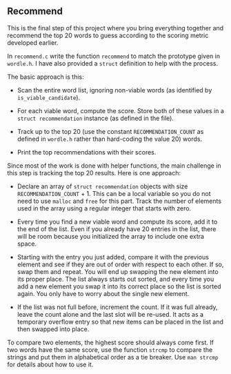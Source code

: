 Recommend
---------

This is the final step of this project where you bring everything
together and recommend the top 20 words to guess according to the
scoring metric developed earlier.

In `recommend.c` write the function `recommend` to match the
prototype given in `wordle.h`. I have also provided a `struct`
definition to help with the process.

The basic approach is this:

*   Scan the entire word list, ignoring non-viable words (as
    identified by `is_viable_candidate`).

*   For each viable word, compute the score. Store both of these
    values in a `struct recommendation` instance (as defined in the
    file).

*   Track up to the top 20 (use the constant `RECOMMENDATION_COUNT`
    as defined in `wordle.h` rather than hard-coding the value 20)
    words.

*   Print the top recommendations with their scores.

Since most of the work is done with helper functions, the main
challenge in this step is tracking the top 20 results. Here is one
approach:

*   Declare an array of `struct recommendation` objects with size
    `RECOMMENDATION_COUNT` + 1. This can be a local variable so you
    do not need to use `malloc` and `free` for this part. Track the
    number of elements used in the array using a regular integer
    that starts with zero.

*   Every time you find a new viable word and compute its score, add
    it to the end of the list. Even if you already have 20 entries
    in the list, there will be room because you initialized the
    array to include one extra space.

*   Starting with the entry you just added, compare it with the
    previous element and see if they are out of order with respect
    to each other. If so, swap them and repeat. You will end up
    swapping the new element into its proper place. The list always
    starts out sorted, and every time you add a new element you swap
    it into its correct place so the list is sorted again. You only
    have to worry about the single new element.

*   If the list was not full before, increment the count. If it was
    full already, leave the count alone and the last slot will be
    re-used. It acts as a temporary overflow entry so that new items
    can be placed in the list and then swapped into place.

To compare two elements, the highest score should always come first.
If two words have the same score, use the function `strcmp` to
compare the strings and put them in alphabetical order as a tie
breaker. Use `man strcmp` for details about how to use it.

